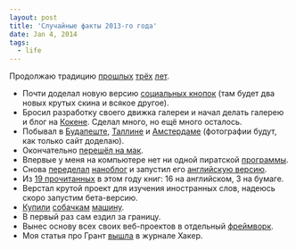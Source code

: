 ```yaml
---
layout: post
title: 'Случайные факты 2013-го года'
date: Jan 4, 2014
tags:
  - life
---
```


Продолжаю традицию [прошлых](http://birdwatcher.ru/blog/5547/) [трёх](http://birdwatcher.ru/blog/5292/) [лет](http://birdwatcher.ru/blog/4922/).

- Почти доделал новую версию [социальных кнопок](http://sapegin.github.io/social-likes/ru/) (там будет два новых крутых скина и всякое другое).
- Бросил разработку своего движка галереи и начал делать галерею и блог на [Кокене](http://koken.me/). Сделал много, но ещё много осталось.
- Побывал в [Будапеште](http://morning.photos/pages/budapest/), [Таллине](http://morning.photos/albums/tallinn-2013/) и [Амстердаме](http://morning.photos/albums/amsterdam-2013/) (фотографии будут, как только сайт доделаю).
- Окончательно [перешёл на мак](http://birdwatcher.ru/blog/5749).
- Впервые у меня на компьютере нет ни одной пиратской [программы](https://github.com/sapegin/dotfiles/wiki/OS-X-Apps).
- Снова [переделал](http://nano.sapegin.ru/all/docpad) [наноблог](http://nano.sapegin.ru/) и запустил его [английскую версию](http://blog.sapegin.me/).
- Из [19 прочитанных](http://bibla.ru/sapegin/read/) в этом году книг: 16 на английском, 3 на бумаге.
- Верстал крутой проект для изучения иностранных слов, надеюсь скоро запустим бета-версию.
- [Купили](http://instagram.com/p/XfJnVJQhs2/) [собачкам](http://instagram.com/p/aWMjJqQhtN/) [машину](http://instagram.com/p/hDMtXkhtvT/).
- В первый раз сам ездил за границу.
- Вынес основу всех своих веб-проектов в отдельный [фреймворк](https://github.com/sapegin/tamia).
- Моя статья про Грант [вышла](http://instagram.com/p/bvOkKHQhrn/) в журнале Хакер.
